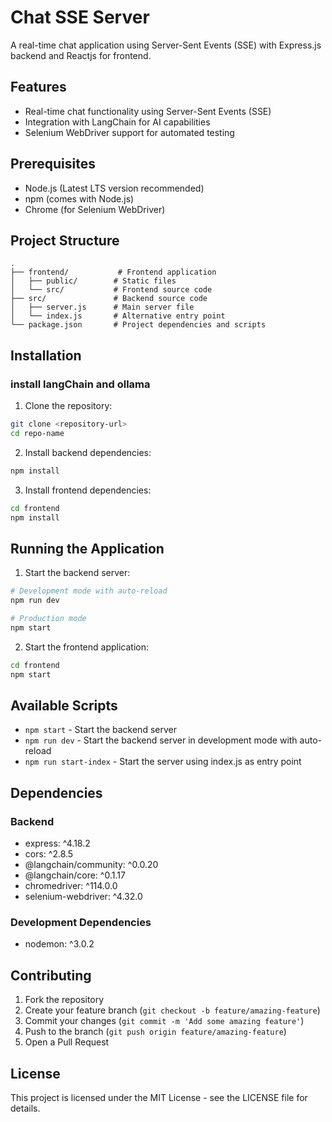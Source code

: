 # Chat SSE Server

A real-time chat application using Server-Sent Events (SSE) with Express.js backend and Reactjs for frontend.

## Features

- Real-time chat functionality using Server-Sent Events (SSE)
- Integration with LangChain for AI capabilities
- Selenium WebDriver support for automated testing

## Prerequisites

- Node.js (Latest LTS version recommended)
- npm (comes with Node.js)
- Chrome (for Selenium WebDriver)

## Project Structure

```
.
├── frontend/           # Frontend application
│   ├── public/        # Static files
│   └── src/           # Frontend source code
├── src/               # Backend source code
│   ├── server.js      # Main server file
│   └── index.js       # Alternative entry point
└── package.json       # Project dependencies and scripts
```

## Installation
### install langChain and ollama 
1. Clone the repository:
```bash
git clone <repository-url>
cd repo-name
```

2. Install backend dependencies:
```bash
npm install
```

3. Install frontend dependencies:
```bash
cd frontend
npm install
```

## Running the Application

1. Start the backend server:
```bash
# Development mode with auto-reload
npm run dev

# Production mode
npm start
```

2. Start the frontend application:
```bash
cd frontend
npm start
```

## Available Scripts

- `npm start` - Start the backend server
- `npm run dev` - Start the backend server in development mode with auto-reload
- `npm run start-index` - Start the server using index.js as entry point

## Dependencies

### Backend
- express: ^4.18.2
- cors: ^2.8.5
- @langchain/community: ^0.0.20
- @langchain/core: ^0.1.17
- chromedriver: ^114.0.0
- selenium-webdriver: ^4.32.0

### Development Dependencies
- nodemon: ^3.0.2

## Contributing

1. Fork the repository
2. Create your feature branch (`git checkout -b feature/amazing-feature`)
3. Commit your changes (`git commit -m 'Add some amazing feature'`)
4. Push to the branch (`git push origin feature/amazing-feature`)
5. Open a Pull Request

## License

This project is licensed under the MIT License - see the LICENSE file for details.
